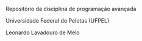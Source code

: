 Repositório da disciplina de programação avançada

Universidade Federal de Pelotas (UFPEL)

Leonardo Lavadouro de Melo
